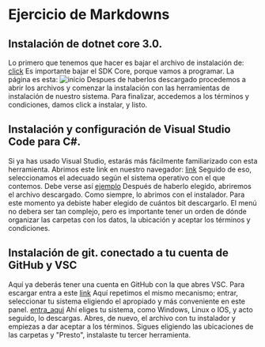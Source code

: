 # Ejercicio de Markdowns

## Instalación de dotnet core 3.0.
Lo primero que tenemos que hacer es bajar el archivo de instalación de:
[click](https://dotnet.microsoft.com/download/dotnet-core/3.0)
Es importante bajar el SDK Core, porque vamos a programar. La página es esta:
![inicio](./img/captura.PNG)
Despues de haberlos descargado procedemos a abrir los archivos y comenzar la instalación con las herramientas de instalación de nuestro sistema.
Para finalizar, accedemos a los términos y condiciones, damos click a instalar, y listo.
 
## Instalación y configuración de Visual Studio Code para C#.
Si ya has usado Visual Studio, estarás más fácilmente familiarizado con esta herramienta.
Abrimos este link en nuestro navegador:
[link](https://code.visualstudio.com/download)
Seguido de eso, seleccionamos el adecuado según el sistema operativo con el que contemos. Debe verse así
[ejemplo](./imagen/vsc.PNG)
Después de haberlo elegido, abriremos el archivo descargado. Como siempre, lo abrimos con el instalador. Para este momento ya debiste haber elegido de cuántos bit descargarlo.
El menú no debera ser tan complejo, pero es importante tener un orden de dónde organizar las carpetas con los datos, la ubicación y aceptar los términos y condiciones.


## Instalación de git. conectado a tu cuenta de GitHub y VSC
Aquí ya deberás tener una cuenta en GitHub con la que abres VSC.
Para escargar entra a este
[link](https://git-scm.com/downloads)
Aquí repetimos el mismo mecanismo; entrar, seleccionar tu sistema eligiendo el apropiado y más conveniente en este panel.
[entra_aqui](./img/g.PNG)
Ahí eliges tu sistema, como Windows, Linux o IOS, y acto seguido, lo descargas.
Abres, de nuevo, el archivo con tu instalador y empiezas a dar aceptar a los términos. Sigues eligiendo las ubicaciones de las carpetas y "Presto", instalaste tu tercer herramienta.